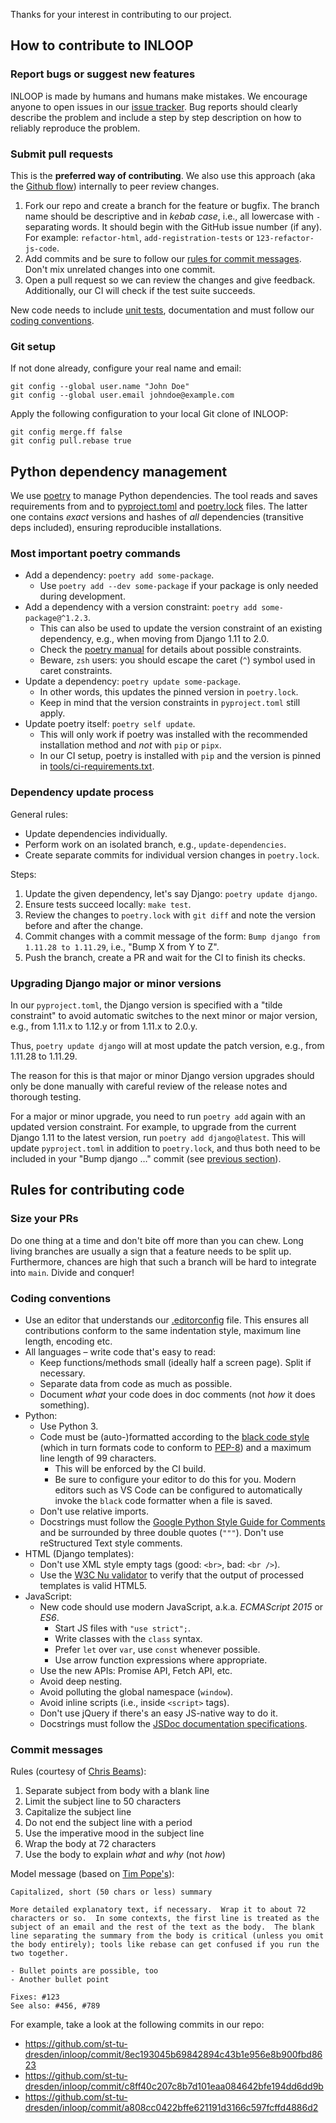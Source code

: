 Thanks for your interest in contributing to our project.

## How to contribute to INLOOP

### Report bugs or suggest new features

INLOOP is made by humans and humans make mistakes. We encourage anyone to open issues in
our [issue tracker][inloop-issues]. Bug reports should clearly describe the problem and
include a step by step description on how to reliably reproduce the problem.


### Submit pull requests

This is the **preferred way of contributing**. We also use this approach (aka the
[Github flow][gh-flow]) internally to peer review changes.

1. Fork our repo and create a branch for the feature or bugfix. The branch name should be
   descriptive and in _kebab case_, i.e., all lowercase with `-` separating words. It should
   begin with the GitHub issue number (if any). For example: `refactor-html`,
   `add-registration-tests` or `123-refactor-js-code`.
2. Add commits and be sure to follow our [rules for commit messages](#commit-messages).
   Don't mix unrelated changes into one commit.
3. Open a pull request so we can review the changes and give feedback. Additionally,
   our CI will check if the test suite succeeds.

New code needs to include [unit tests][django-testing], documentation and must follow our [coding
conventions](#coding-conventions).


### Git setup

If not done already, configure your real name and email:

    git config --global user.name "John Doe"
    git config --global user.email johndoe@example.com

Apply the following configuration to your local Git clone of INLOOP:

    git config merge.ff false
    git config pull.rebase true


## Python dependency management

We use [poetry](https://python-poetry.org/) to manage Python dependencies.
The tool reads and saves requirements from and to [pyproject.toml](pyproject.toml)
and [poetry.lock](poetry.lock) files. The latter one contains _exact_ versions
and hashes of _all_ dependencies (transitive deps included), ensuring
reproducible installations.

### Most important poetry commands

* Add a dependency: `poetry add some-package`.
  * Use `poetry add --dev some-package` if your package is only needed during development.
* Add a dependency with a version constraint: `poetry add some-package@^1.2.3`.
  * This can also be used to update the version constraint of an
    existing dependency, e.g., when moving from Django 1.11 to 2.0.
  * Check the [poetry manual](https://python-poetry.org/docs/dependency-specification/)
    for details about possible constraints.
  * Beware, `zsh` users: you should escape the caret (`^`) symbol used in caret constraints.
* Update a dependency: `poetry update some-package`.
  * In other words, this updates the pinned version in `poetry.lock`.
  * Keep in mind that the version constraints in `pyproject.toml` still apply.
* Update poetry itself: `poetry self update`.
  * This will only work if poetry was installed with the recommended installation method
    and _not_ with `pip` or `pipx`.
  * In our CI setup, poetry is installed with `pip` and the version is pinned in
    [tools/ci-requirements.txt](tools/ci-requirements.txt).

### Dependency update process

General rules:
* Update dependencies individually.
* Perform work on an isolated branch, e.g., `update-dependencies`.
* Create separate commits for individual version changes in `poetry.lock`.

Steps:
1. Update the given dependency, let's say Django: `poetry update django`.
2. Ensure tests succeed locally: `make test`.
3. Review the changes to `poetry.lock` with `git diff` and note the
   version before and after the change.
4. Commit changes with a commit message of the form:
   `Bump django from 1.11.28 to 1.11.29`, i.e., "Bump X from Y to Z".
5. Push the branch, create a PR and wait for the CI to finish its checks.

### Upgrading Django major or minor versions

In our `pyproject.toml`, the Django version is specified with a "tilde constraint"
to avoid automatic switches to the next minor or major version, e.g., from 1.11.x
to 1.12.y or from 1.11.x to 2.0.y.

Thus, `poetry update django` will at most update the patch version, e.g., from
1.11.28 to 1.11.29.

The reason for this is that major or minor Django version upgrades should only
be done manually with careful review of the release notes and thorough testing.

For a major or minor upgrade, you need to run `poetry add` again with an updated
version constraint. For example, to upgrade from the current Django 1.11 to the
latest version, run `poetry add django@latest`. This will update `pyproject.toml`
in addition to `poetry.lock`, and thus both need to be included in your
"Bump django …" commit (see [previous section](#dependency-update-process)).


## Rules for contributing code

### Size your PRs

Do one thing at a time and don't bite off more than you can chew. Long living branches are
usually a sign that a feature needs to be split up. Furthermore, chances are high that such a
branch will be hard to integrate into `main`. Divide and conquer!


### Coding conventions

* Use an editor that understands our [.editorconfig](.editorconfig) file. This ensures all
  contributions conform to the same indentation style, maximum line length, encoding etc.
* All languages – write code that's easy to read:
  * Keep functions/methods small (ideally half a screen page). Split if necessary.
  * Separate data from code as much as possible.
  * Document _what_ your code does in doc comments (not _how_ it does something).
* Python:
  * Use Python 3.
  * Code must be (auto-)formatted according to the [black code style][black-style] (which in turn
    formats code to conform to [PEP-8][pep8]) and a maximum line length of 99 characters.
    * This will be enforced by the CI build.
    * Be sure to configure your editor to do this for you. Modern editors such as VS Code can be
      configured to automatically invoke the `black` code formatter when a file is saved.
  * Don't use relative imports.
  * Docstrings must follow the [Google Python Style Guide for Comments][google-style] and be
    surrounded by three double quotes (`"""`). Don't use reStructured Text style comments.
* HTML (Django templates):
  * Don't use XML style empty tags (good: `<br>`, bad: `<br />`).
  * Use the [W3C Nu validator][nu-validator] to verify that the output of processed templates is
    valid HTML5.
* JavaScript:
  * New code should use modern JavaScript, a.k.a. _ECMAScript 2015_ or _ES6_.
    * Start JS files with `"use strict";`.
    * Write classes with the `class` syntax.
    * Prefer `let` over `var`, use `const` whenever possible.
    * Use arrow function expressions where appropriate.
  * Use the new APIs: Promise API, Fetch API, etc.
  * Avoid deep nesting.
  * Avoid polluting the global namespace (`window`).
  * Avoid inline scripts (i.e., inside `<script>` tags).
  * Don't use jQuery if there's an easy JS-native way to do it.
  * Docstrings must follow the [JSDoc documentation specifications][jsdoc].


### Commit messages

Rules (courtesy of [Chris Beams][good-commits1]):

1. Separate subject from body with a blank line
2. Limit the subject line to 50 characters
3. Capitalize the subject line
4. Do not end the subject line with a period
5. Use the imperative mood in the subject line
6. Wrap the body at 72 characters
7. Use the body to explain _what_ and _why_ (not _how_)

Model message (based on [Tim Pope's][good-commits2]):

    Capitalized, short (50 chars or less) summary

    More detailed explanatory text, if necessary.  Wrap it to about 72
    characters or so.  In some contexts, the first line is treated as the
    subject of an email and the rest of the text as the body.  The blank
    line separating the summary from the body is critical (unless you omit
    the body entirely); tools like rebase can get confused if you run the
    two together.

    - Bullet points are possible, too
    - Another bullet point

    Fixes: #123
    See also: #456, #789

For example, take a look at the following commits in our repo:

- https://github.com/st-tu-dresden/inloop/commit/8ec193045b69842894c43b1e956e8b900fbd8623
- https://github.com/st-tu-dresden/inloop/commit/c8ff40c207c8b7d101eaa084642bfe194dd6dd9b
- https://github.com/st-tu-dresden/inloop/commit/a808cc0422bffe621191d3166c597fcffd4886d2


[django-testing]: https://docs.djangoproject.com/en/stable/topics/testing/
[inloop-issues]: https://github.com/st-tu-dresden/inloop/issues
[pep8]: https://www.python.org/dev/peps/pep-0008/
[google-style]: https://github.com/google/styleguide/blob/gh-pages/pyguide.md#38-comments-and-docstrings
[gh-flow]: https://guides.github.com/introduction/flow/
[good-commits1]: http://chris.beams.io/posts/git-commit/
[good-commits2]: http://tbaggery.com/2008/04/19/a-note-about-git-commit-messages.html
[nu-validator]: https://validator.w3.org/nu/
[jsdoc]: https://devdocs.io/jsdoc/
[black-style]: https://black.readthedocs.io/en/stable/the_black_code_style.html
